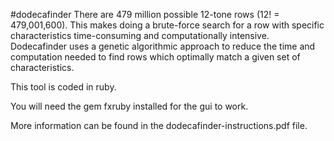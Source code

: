 #dodecafinder
There are 479 million possible 12-tone rows (12! = 479,001,600). This makes doing a brute-force search for a row with specific characteristics time-consuming and computationally intensive. Dodecafinder uses a genetic algorithmic approach to reduce the time and computation needed to find rows which optimally match a given set of characteristics.

This tool is coded in ruby.  

You will need the gem fxruby installed for the gui to work.

More information can be found in the dodecafinder-instructions.pdf file.
